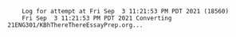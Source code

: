         Log for attempt at Fri Sep  3 11:21:53 PM PDT 2021 (18560)
        Fri Sep  3 11:21:53 PM PDT 2021 Converting 21ENG301/KBhThereThereEssayPrep.org...
